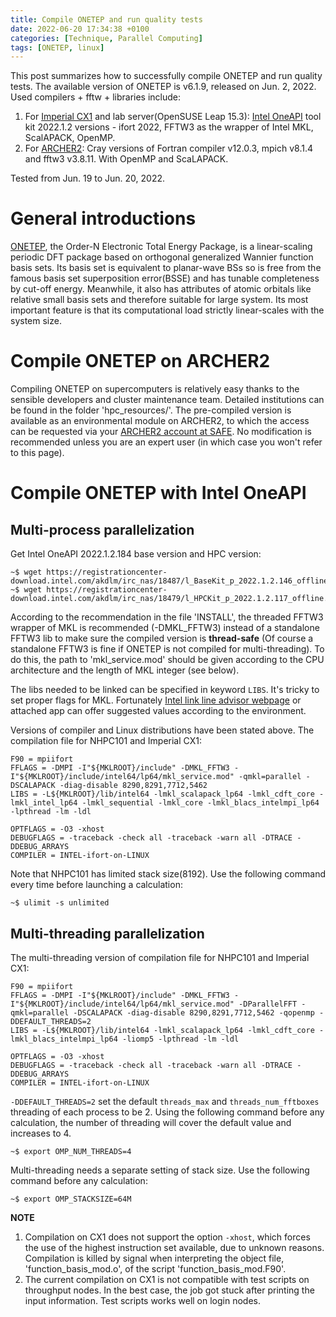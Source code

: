 ```yaml
---
title: Compile ONETEP and run quality tests
date: 2022-06-20 17:34:38 +0100
categories: [Technique, Parallel Computing]
tags: [ONETEP, linux]
---
```

This post summarizes how to successfully compile ONETEP and run quality tests. The available version of ONETEP is v6.1.9, released on Jun. 2, 2022. Used compilers + fftw + libraries include:

1. For [Imperial CX1](https://www.imperial.ac.uk/admin-services/ict/self-service/research-support/rcs/) and lab server(OpenSUSE Leap 15.3): [Intel OneAPI](https://www.intel.cn/content/www/cn/zh/developer/tools/oneapi/toolkits.html#gs.45znw6) tool kit 2022.1.2 versions - ifort 2022, FFTW3 as the wrapper of Intel MKL, ScalAPACK, OpenMP.  
2. For [ARCHER2](https://docs.archer2.ac.uk/): Cray versions of Fortran compiler v12.0.3, mpich v8.1.4 and fftw3 v3.8.11. With OpenMP and ScaLAPACK.  

Tested from Jun. 19 to Jun. 20, 2022.

# General introductions

[ONETEP](https://onetep.org/), the Order-N Electronic Total Energy Package, is a linear-scaling periodic DFT package based on orthogonal generalized Wannier function basis sets. Its basis set is equivalent to planar-wave BSs so is free from the famous basis set superposition error(BSSE) and has tunable completeness by cut-off energy. Meanwhile, it also has attributes of atomic orbitals like relative small basis sets and therefore suitable for large system. Its most important feature is that its computational load strictly linear-scales with the system size.

# Compile ONETEP on ARCHER2

Compiling ONETEP on supercomputers is relatively easy thanks to the sensible developers and cluster maintenance team. Detailed institutions can be found in the folder 'hpc_resources/'. The pre-compiled version is available as an environmental module on ARCHER2, to which the access can be requested via your [ARCHER2 account at SAFE](https://safe.epcc.ed.ac.uk/). No modification is recommended unless you are an expert user (in which case you won't refer to this page).

# Compile ONETEP with Intel OneAPI
## Multi-process parallelization

Get Intel OneAPI 2022.1.2.184 base version and HPC version:

``` console
~$ wget https://registrationcenter-download.intel.com/akdlm/irc_nas/18487/l_BaseKit_p_2022.1.2.146_offline.sh
~$ wget https://registrationcenter-download.intel.com/akdlm/irc_nas/18479/l_HPCKit_p_2022.1.2.117_offline.sh
``` 

According to the recommendation in the file 'INSTALL', the threaded FFTW3 wrapper of MKL is recommended (-DMKL_FFTW3) instead of a standalone FFTW3 lib to make sure the compiled version is **thread-safe** (Of course a standalone FFTW3 is fine if ONETEP is not compiled for multi-threading). To do this, the path to 'mkl_service.mod' should be given according to the CPU architecture and the length of MKL integer (see below).

The libs needed to be linked can be specified in keyword `LIBS`. It's tricky to set proper flags for MKL. Fortunately [Intel link line advisor webpage](https://www.intel.com/content/www/us/en/developer/tools/oneapi/onemkl-link-line-advisor.html#gs.487b5w) or attached app can offer suggested values according to the environment.

Versions of compiler and Linux distributions have been stated above. The compilation file for NHPC101 and Imperial CX1:

```
F90 = mpiifort
FFLAGS = -DMPI -I"${MKLROOT}/include" -DMKL_FFTW3 -I"${MKLROOT}/include/intel64/lp64/mkl_service.mod" -qmkl=parallel -DSCALAPACK -diag-disable 8290,8291,7712,5462 
LIBS = -L${MKLROOT}/lib/intel64 -lmkl_scalapack_lp64 -lmkl_cdft_core -lmkl_intel_lp64 -lmkl_sequential -lmkl_core -lmkl_blacs_intelmpi_lp64 -lpthread -lm -ldl

OPTFLAGS = -O3 -xhost
DEBUGFLAGS = -traceback -check all -traceback -warn all -DTRACE -DDEBUG_ARRAYS
COMPILER = INTEL-ifort-on-LINUX
```

Note that NHPC101 has limited stack size(8192). Use the following command every time before launching a calculation:

``` console
~$ ulimit -s unlimited
```

## Multi-threading parallelization

The multi-threading version of compilation file for NHPC101 and Imperial CX1:

```
F90 = mpiifort
FFLAGS = -DMPI -I"${MKLROOT}/include" -DMKL_FFTW3 -I"${MKLROOT}/include/intel64/lp64/mkl_service.mod" -DParallelFFT -qmkl=parallel -DSCALAPACK -diag-disable 8290,8291,7712,5462 -qopenmp -DDEFAULT_THREADS=2
LIBS = -L${MKLROOT}/lib/intel64 -lmkl_scalapack_lp64 -lmkl_cdft_core -lmkl_blacs_intelmpi_lp64 -liomp5 -lpthread -lm -ldl

OPTFLAGS = -O3 -xhost
DEBUGFLAGS = -traceback -check all -traceback -warn all -DTRACE -DDEBUG_ARRAYS
COMPILER = INTEL-ifort-on-LINUX
```

`-DDEFAULT_THREADS=2` set the default `threads_max` and `threads_num_fftboxes` threading of each process to be 2. Using the following command before any calculation, the number of threading will cover the default value and increases to 4.

``` console
~$ export OMP_NUM_THREADS=4
```

Multi-threading needs a separate setting of stack size. Use the following command before any calculation:

``` console
~$ export OMP_STACKSIZE=64M
```

**NOTE**  
1. Compilation on CX1 does not support the option `-xhost`, which forces the use of the highest instruction set available, due to unknown reasons. Compilation is killed by signal when interpreting the object file, 'function_basis_mod.o', of the script 'function_basis_mod.F90'.    
2. The current compilation on CX1 is not compatible with test scripts on throughput nodes. In the best case, the job got stuck after printing the input information. Test scripts works well on login nodes.